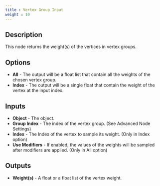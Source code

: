 ```yaml
---
title : Vertex Group Input
weight : 10
---
```


## Description

This node returns the weight(s) of the vertices in vertex groups.

## Options

- **All** - The output will be a float list that contain all the
    weights of the chosen vertex group.
- **Index** - The output will be a single float that contain the
    weight of the vertex at the input index.

## Inputs

- **Object** - The object.
- **Group Index** - The index of the vertex group. (See Advanced Node
    Settings)
- **Index** - The Index of the vertex to sample its weight. (Only in
    Index option)
- **Use Modifiers** - If enabled, the values of the weights will be
    sampled after modifiers are applied. (Only in All option)

## Outputs

- **Weight(s)** - A float or a float list of the vertex weight.
